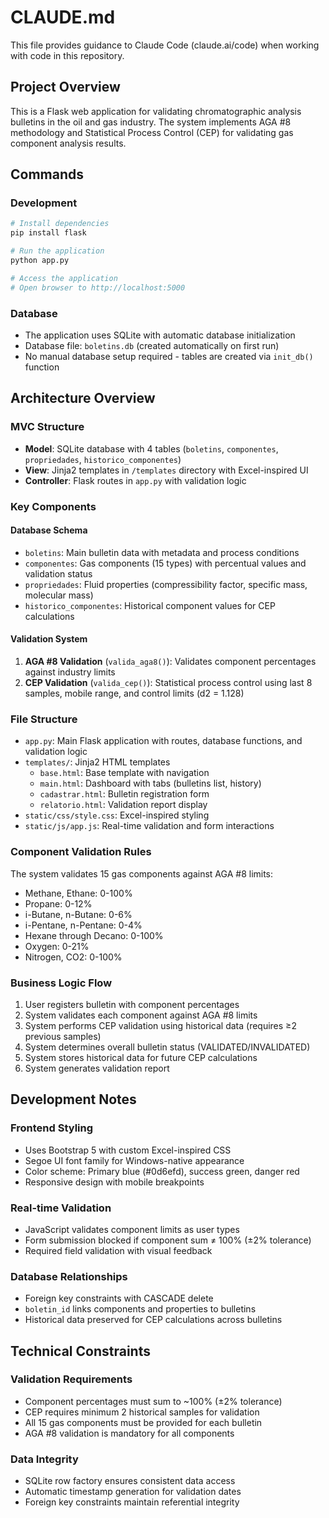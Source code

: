 # CLAUDE.md

This file provides guidance to Claude Code (claude.ai/code) when working with code in this repository.

## Project Overview

This is a Flask web application for validating chromatographic analysis bulletins in the oil and gas industry. The system implements AGA #8 methodology and Statistical Process Control (CEP) for validating gas component analysis results.

## Commands

### Development
```bash
# Install dependencies
pip install flask

# Run the application
python app.py

# Access the application
# Open browser to http://localhost:5000
```

### Database
- The application uses SQLite with automatic database initialization
- Database file: `boletins.db` (created automatically on first run)
- No manual database setup required - tables are created via `init_db()` function

## Architecture Overview

### MVC Structure
- **Model**: SQLite database with 4 tables (`boletins`, `componentes`, `propriedades`, `historico_componentes`)
- **View**: Jinja2 templates in `/templates` directory with Excel-inspired UI
- **Controller**: Flask routes in `app.py` with validation logic

### Key Components

#### Database Schema
- `boletins`: Main bulletin data with metadata and process conditions
- `componentes`: Gas components (15 types) with percentual values and validation status
- `propriedades`: Fluid properties (compressibility factor, specific mass, molecular mass)
- `historico_componentes`: Historical component values for CEP calculations

#### Validation System
1. **AGA #8 Validation** (`valida_aga8()`): Validates component percentages against industry limits
2. **CEP Validation** (`valida_cep()`): Statistical process control using last 8 samples, mobile range, and control limits (d2 = 1.128)

### File Structure
- `app.py`: Main Flask application with routes, database functions, and validation logic
- `templates/`: Jinja2 HTML templates
  - `base.html`: Base template with navigation
  - `main.html`: Dashboard with tabs (bulletins list, history)
  - `cadastrar.html`: Bulletin registration form
  - `relatorio.html`: Validation report display
- `static/css/style.css`: Excel-inspired styling
- `static/js/app.js`: Real-time validation and form interactions

### Component Validation Rules
The system validates 15 gas components against AGA #8 limits:
- Methane, Ethane: 0-100%
- Propane: 0-12%
- i-Butane, n-Butane: 0-6%
- i-Pentane, n-Pentane: 0-4%
- Hexane through Decano: 0-100%
- Oxygen: 0-21%
- Nitrogen, CO2: 0-100%

### Business Logic Flow
1. User registers bulletin with component percentages
2. System validates each component against AGA #8 limits
3. System performs CEP validation using historical data (requires ≥2 previous samples)
4. System determines overall bulletin status (VALIDATED/INVALIDATED)
5. System stores historical data for future CEP calculations
6. System generates validation report

## Development Notes

### Frontend Styling
- Uses Bootstrap 5 with custom Excel-inspired CSS
- Segoe UI font family for Windows-native appearance
- Color scheme: Primary blue (#0d6efd), success green, danger red
- Responsive design with mobile breakpoints

### Real-time Validation
- JavaScript validates component limits as user types
- Form submission blocked if component sum ≠ 100% (±2% tolerance)
- Required field validation with visual feedback

### Database Relationships
- Foreign key constraints with CASCADE delete
- `boletin_id` links components and properties to bulletins
- Historical data preserved for CEP calculations across bulletins

## Technical Constraints

### Validation Requirements
- Component percentages must sum to ~100% (±2% tolerance)
- CEP requires minimum 2 historical samples for validation
- All 15 gas components must be provided for each bulletin
- AGA #8 validation is mandatory for all components

### Data Integrity
- SQLite row factory ensures consistent data access
- Automatic timestamp generation for validation dates
- Foreign key constraints maintain referential integrity